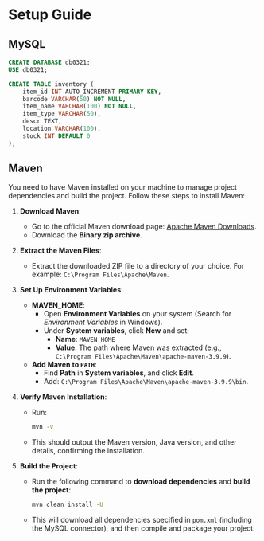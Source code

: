 # Setup Guide

## MySQL

```sql
CREATE DATABASE db0321;
USE db0321;

CREATE TABLE inventory (
    item_id INT AUTO_INCREMENT PRIMARY KEY,
    barcode VARCHAR(50) NOT NULL,
    item_name VARCHAR(100) NOT NULL,
    item_type VARCHAR(50),
    descr TEXT,
    location VARCHAR(100),
    stock INT DEFAULT 0
);
```

## Maven

You need to have Maven installed on your machine to manage project dependencies and build the project. Follow these steps to install Maven:

1. **Download Maven**:
   - Go to the official Maven download page: [Apache Maven Downloads](https://maven.apache.org/download.cgi).
   - Download the **Binary zip archive**.

2. **Extract the Maven Files**:
   - Extract the downloaded ZIP file to a directory of your choice. For example: `C:\Program Files\Apache\Maven`.

3. **Set Up Environment Variables**:
   - **MAVEN_HOME**:
     - Open **Environment Variables** on your system (Search for *Environment Variables* in Windows).
     - Under **System variables**, click **New** and set:
       - **Name**: `MAVEN_HOME`
       - **Value**: The path where Maven was extracted (e.g., `C:\Program Files\Apache\Maven\apache-maven-3.9.9`).
   - **Add Maven to `PATH`**:
     - Find **Path** in **System variables**, and click **Edit**.
     - Add: `C:\Program Files\Apache\Maven\apache-maven-3.9.9\bin`.

4. **Verify Maven Installation**:
    - Run:
    
      ```bash
      mvn -v
      ```
    - This should output the Maven version, Java version, and other details, confirming the installation.

5. **Build the Project**:
    -  Run the following command to **download dependencies** and **build the project**:

        ```bash
        mvn clean install -U
        ```
    - This will download all dependencies specified in `pom.xml` (including the MySQL connector), and then compile and package your project.